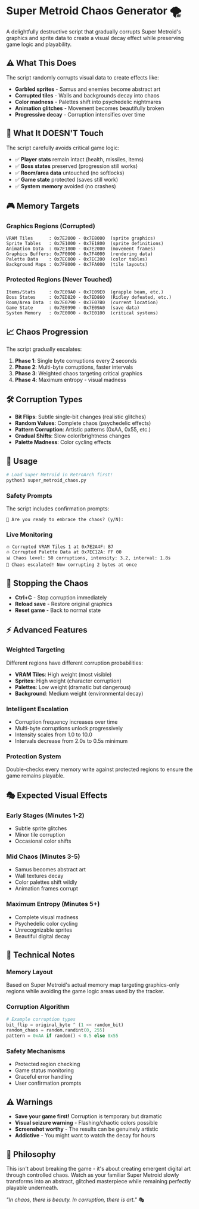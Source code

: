 # Super Metroid Chaos Generator 🌪️

A delightfully destructive script that gradually corrupts Super Metroid's graphics and sprite data to create a visual decay effect while preserving game logic and playability.

## ⚠️ What This Does

The script randomly corrupts visual data to create effects like:
- **Garbled sprites** - Samus and enemies become abstract art
- **Corrupted tiles** - Walls and backgrounds decay into chaos  
- **Color madness** - Palettes shift into psychedelic nightmares
- **Animation glitches** - Movement becomes beautifully broken
- **Progressive decay** - Corruption intensifies over time

## 🎯 What It DOESN'T Touch

The script carefully avoids critical game logic:
- ✅ **Player stats** remain intact (health, missiles, items)
- ✅ **Boss states** preserved (progression still works) 
- ✅ **Room/area data** untouched (no softlocks)
- ✅ **Game state** protected (saves still work)
- ✅ **System memory** avoided (no crashes)

## 🎮 Memory Targets

### Graphics Regions (Corrupted)
```
VRAM Tiles      : 0x7E2000 - 0x7E8000  (sprite graphics)
Sprite Tables   : 0x7E1000 - 0x7E1800  (sprite definitions)  
Animation Data  : 0x7E1800 - 0x7E2000  (movement frames)
Graphics Buffers: 0x7F0000 - 0x7F4000  (rendering data)
Palette Data    : 0x7EC000 - 0x7EC200  (color tables)
Background Maps : 0x7F8000 - 0x7FA000  (tile layouts)
```

### Protected Regions (Never Touched)
```
Items/Stats     : 0x7E09A0 - 0x7E09E0  (grapple beam, etc.)
Boss States     : 0x7ED820 - 0x7ED860  (Ridley defeated, etc.)
Room/Area Data  : 0x7E0790 - 0x7E07B0  (current location)
Game State      : 0x7E0990 - 0x7E09A0  (save data)
System Memory   : 0x7E0000 - 0x7E0100  (critical systems)
```

## 📈 Chaos Progression

The script gradually escalates:

1. **Phase 1**: Single byte corruptions every 2 seconds
2. **Phase 2**: Multi-byte corruptions, faster intervals  
3. **Phase 3**: Weighted chaos targeting critical graphics
4. **Phase 4**: Maximum entropy - visual madness

## 🛠️ Corruption Types

- **Bit Flips**: Subtle single-bit changes (realistic glitches)
- **Random Values**: Complete chaos (psychedelic effects)
- **Pattern Corruption**: Artistic patterns (0xAA, 0x55, etc.)
- **Gradual Shifts**: Slow color/brightness changes
- **Palette Madness**: Color cycling effects

## 🚀 Usage

```bash
# Load Super Metroid in RetroArch first!
python3 super_metroid_chaos.py
```

### Safety Prompts
The script includes confirmation prompts:
```
🤔 Are you ready to embrace the chaos? (y/N):
```

### Live Monitoring
```
🔥 Corrupted VRAM Tiles 1 at 0x7E2A4F: B7
🔥 Corrupted Palette Data at 0x7EC12A: FF 00
📊 Chaos level: 50 corruptions, intensity: 3.2, interval: 1.8s
🌊 Chaos escalated! Now corrupting 2 bytes at once
```

## 🛑 Stopping the Chaos

- **Ctrl+C** - Stop corruption immediately
- **Reload save** - Restore original graphics
- **Reset game** - Back to normal state

## ⚡ Advanced Features

### Weighted Targeting
Different regions have different corruption probabilities:
- **VRAM Tiles**: High weight (most visible)
- **Sprites**: High weight (character corruption)  
- **Palettes**: Low weight (dramatic but dangerous)
- **Background**: Medium weight (environmental decay)

### Intelligent Escalation
- Corruption frequency increases over time
- Multi-byte corruptions unlock progressively
- Intensity scales from 1.0 to 10.0
- Intervals decrease from 2.0s to 0.5s minimum

### Protection System
Double-checks every memory write against protected regions to ensure the game remains playable.

## 🎭 Expected Visual Effects

### Early Stages (Minutes 1-2)
- Subtle sprite glitches
- Minor tile corruption
- Occasional color shifts

### Mid Chaos (Minutes 3-5)  
- Samus becomes abstract art
- Wall textures decay
- Color palettes shift wildly
- Animation frames corrupt

### Maximum Entropy (Minutes 5+)
- Complete visual madness
- Psychedelic color cycling
- Unrecognizable sprites
- Beautiful digital decay

## 🧪 Technical Notes

### Memory Layout
Based on Super Metroid's actual memory map targeting graphics-only regions while avoiding the game logic areas used by the tracker.

### Corruption Algorithm
```python
# Example corruption types
bit_flip = original_byte ^ (1 << random_bit)
random_chaos = random.randint(0, 255)  
pattern = 0xAA if random() < 0.5 else 0x55
```

### Safety Mechanisms
- Protected region checking
- Game status monitoring  
- Graceful error handling
- User confirmation prompts

## ⚠️ Warnings

- **Save your game first!** Corruption is temporary but dramatic
- **Visual seizure warning** - Flashing/chaotic colors possible
- **Screenshot worthy** - The results can be genuinely artistic
- **Addictive** - You might want to watch the decay for hours

## 🎨 Philosophy 

This isn't about breaking the game - it's about creating emergent digital art through controlled chaos. Watch as your familiar Super Metroid slowly transforms into an abstract, glitched masterpiece while remaining perfectly playable underneath.

*"In chaos, there is beauty. In corruption, there is art."* 🎭